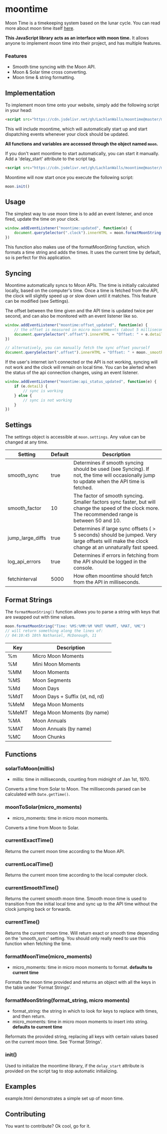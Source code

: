# moontime


Moon Time is a timekeeping system based on the lunar cycle. You can read more about moon time itself [here](http://moon.dynodel.com).

**This JavaScript library acts as an interface with moon time.** It allows anyone to implement moon time into their project, and has multiple features.

### Features

- Smooth time syncing with the Moon API.
- Moon & Solar time cross converting.
- Moon time & string formatting.


## Implementation

To implement moon time onto your website, simply add the following script in your head:

```html
<script src="https://cdn.jsdelivr.net/gh/LachlanWalls/moontime@master/moontime.js"></script>
```

This will include moontime, which will automatically start up and start dispatching events whenever your clock should be updated.

**All functions and variables are accessed through the object named `moon`.**

If you don't want moontime to start automatically, you can start it manually. Add a 'delay_start' attribute to the script tag.

```html
<script src="https://cdn.jsdelivr.net/gh/LachlanWalls/moontime@master/moontime.js" delay_start></script>
```

Moontime will now start once you execute the following script:

```js
moon.init()
```

## Usage

The simplest way to use moon time is to add an event listener, and once fired, update the time on your clock.

```js
window.addEventListener("moontime:updated", function(e) {
    document.querySelector(".clock").innerHTML = moon.formatMoonString("Time: %MS:%MM:%M %MdT %MeMT, %MAT, %MC")
})
```

This function also makes use of the formatMoonString function, which formats a time string and adds the times. It uses the current time by default, so is perfect for this application.

## Syncing

Moontime automatically syncs to Moon APIs. The time is initially calculated locally, based on the computer's time. Once a time is fetched from the API, the clock will slightly speed up or slow down until it matches. This feature can be modified (see Settings).

The offset between the time given and the API time is updated twice per second, and can also be monitored with an event listener like so.

```js
window.addEventListener("moontime:offset_updated", function(e) {
    // the offset is measured in micro moon moments (about 5 milliseconds), and can be retrieved in e.detail
    document.querySelector(".offset").innerHTML = "Offset: " + e.detail
})

// alternatively, you can manually fetch the sync offset yourself
document.querySelector(".offset").innerHTML = "Offset: " + moon._smoothOffset
```

If the user's internet isn't connected or the API is not working, syncing will not work and the clock will remain on local time. You can be alerted when the status of the api connection changes, using an event listener.

```js
window.addEventListener("moontime:api_status_updated", function(e) {
    if (e.detail) {
        // sync is working
    } else {
        // sync is not working
    }
})
```


## Settings

The settings object is accessible at `moon.settings`. Any value can be changed at any time.

Setting | Default | Description
------- | ------- | -----------
smooth_sync | true | Determines if smooth syncing should be used (see Syncing). If not, the time will occasionally jump to update when the API time is fetched.
smooth_factor | 10 | The factor of smooth syncing. Smaller factors sync faster, but will change the speed of the clock more. The recommended range is between 50 and 10.
jump_large_diffs | true | Determines if large sync offsets ( > 5 seconds) should be jumped. Very large offsets will make the clock change at an unnaturally fast speed.
log_api_errors | true | Determines if errors in fetching from the API should be logged in the console.
fetchinterval | 5000 | How often moontime should fetch from the API in milliseconds.


## Format Strings

The `formatMoonString()` function allows you to parse a string with keys that are swapped out with time values.

```js
moon.formatMoonString("Time: %MS:%MM:%M %MdT %MeMT, %MAT, %MC")
// will return something along the lines of:
// 04:10:45 10th Nathaniel, McDonough, 11
```

Key | Description
--- | -----------
%m | Micro Moon Moments
%M | Mini Moon Moments
%MM | Moon Moments
%MS | Moon Segments
%Md | Moon Days
%MdT | Moon Days + Suffix (st, nd, rd)
%MeM | Mega Moon Moments
%MeMT | Mega Moon Moments (by name)
%MA | Moon Annuals
%MAT | Moon Annuals (by name)
%MC | Moon Chunks


## Functions
### solarToMoon(millis)

- millis: time in milliseconds, counting from midnight of Jan 1st, 1970.

Converts a time from Solar to Moon. The milliseconds parsed can be calculated with `Date.getTime()`.

### moonToSolar(micro_moments)

- micro_moments: time in micro moon moments.

Converts a time from Moon to Solar.

### currentExactTime()

Returns the current moon time according to the Moon API.

### currentLocalTime()

Returns the current moon time according to the local computer clock.

### currentSmoothTime()

Returns the current smooth moon time. Smooth moon time is used to transition from the initial local time and sync up to the API time without the clock jumping back or forwards.

### currentTime()

Returns the current moon time. Will return exact or smooth time depending on the 'smooth_sync' setting. You should only really need to use this function when fetching the time.

### formatMoonTime(micro_moments)

- micro_moments: time in micro moon moments to format. **defaults to current time**

Formats the moon time provided and returns an object with all the keys in the table under 'Format Strings'.

### formatMoonString(format_string, micro moments)

- format_string: the string in which to look for keys to replace with times, and then return.
- micro_moments: time in micro moon moments to insert into string. **defaults to current time**

Reformats the provided string, replacing all keys with certain values based on the current moon time. See 'Format Strings'.

### init()

Used to initialize the moontime library, if the `delay_start` attribute is provided on the script tag to stop automatic initializing.


## Examples
example.html demonstrates a simple set up of moon time.


## Contributing
You want to contribute? Ok cool, go for it.

